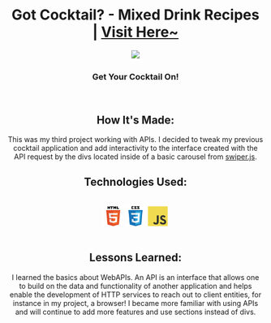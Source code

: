 <h1 align="center">Got Cocktail? - Mixed Drink Recipes | <a href="https://primalsia.github.io/GotCocktail.github.io/">Visit Here~</a></h1>
<div align="center">
  <a href='https://primalsia.github.io/GotCocktail.github.io/'>
	  <img src="gotcocktail.gif" width="50%"/>
  </a>
</div>

<h3 align="center">Get Your Cocktail On!</h3>
<br>

<h2 align="center">How It's Made:</h2>

<p align="center">This was my third project working with APIs. I decided to tweak my previous cocktail application and add interactivity to the interface created with the API request by the divs located inside of a basic carousel from <a href="https://swiperjs.com/">swiper.js</a>.</p>



<h2 align="center">Technologies Used:</h2>
<br>
<div align="center">
  <a href="https://www.w3.org/html/" target="_blank" rel="noreferrer"> <img src="https://raw.githubusercontent.com/devicons/devicon/master/icons/html5/html5-original-wordmark.svg" alt="html5" width="40" height="40"/></a>
  <a href="https://www.w3schools.com/css/" target="_blank" rel="noreferrer"><img src="https://raw.githubusercontent.com/devicons/devicon/master/icons/css3/css3-original-wordmark.svg" alt="css3" width="40" height="40"/></a>
  <a href="https://developer.mozilla.org/en-US/docs/Web/JavaScript" target="_blank" rel="noreferrer"><img src="https://raw.githubusercontent.com/devicons/devicon/master/icons/javascript/javascript-original.svg" alt="javascript" width="40" height="40"/></a>
</div>
<br>

<h2 align="center">Lessons Learned:</h2>

<p align="center">I learned the basics about WebAPIs. An API is an interface that allows one to build on the data and functionality of another application and helps enable the development of HTTP services to reach out to client entities, for instance in my project, a browser! I became more familiar with using APIs and will continue to add more features and use sections instead of divs.</p>
